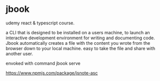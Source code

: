 # jbook

udemy react &amp; typescript course.

a CLI that is designed to be installed on a users machine, to launch an interactive development environment for writing and documenting code. Jbook automatically creates a file with the content you wrote from the browser down to your local machine. easy to take the file and share with another user.

envoked with command jbook serve


https://www.npmjs.com/package/jsnote-asc



